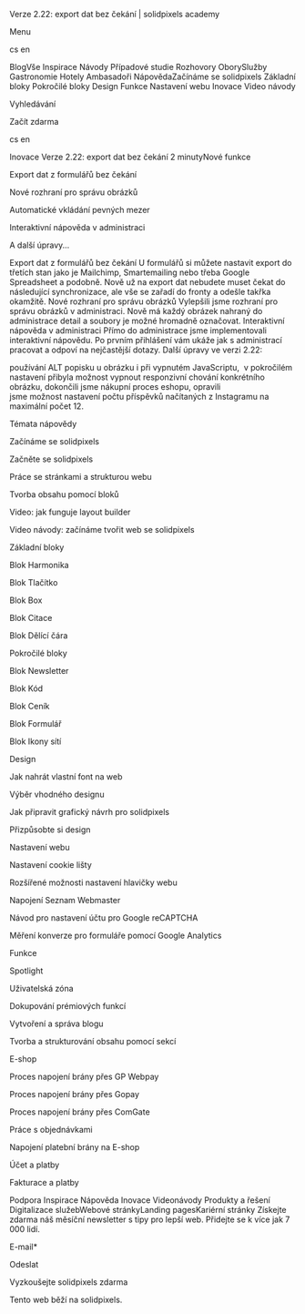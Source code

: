 <p>Verze 2.22: export dat bez čekání | solidpixels academy</p>
<p>Menu</p>
<p>cs en</p>
<p>BlogVše Inspirace Návody Případové studie Rozhovory OborySlužby Gastronomie Hotely Ambasadoři NápovědaZačínáme se solidpixels Základní bloky Pokročilé bloky Design Funkce Nastavení webu Inovace Video návody</p>
<p>Vyhledávání</p>
<p>Začít zdarma</p>
<p>cs en</p>
<p>Inovace
Verze 2.22: export dat bez čekání
2 minutyNové funkce</p>
<p>Export dat z formulářů bez čekání</p>
<p>Nové rozhraní pro správu obrázků</p>
<p>Automatické vkládání pevných mezer</p>
<p>Interaktivní nápověda v administraci</p>
<p>A další úpravy...</p>
<p>Export dat z formulářů bez čekání
U formulářů si můžete nastavit export do třetích stan jako je Mailchimp, Smartemailing nebo třeba Google Spreadsheet a podobně. Nově už na export dat nebudete muset čekat do následující synchronizace, ale vše se zařadí do fronty a odešle takřka okamžitě.
Nové rozhraní pro správu obrázků
Vylepšili jsme rozhraní pro správu obrázků v administraci. Nově má každý obrázek nahraný do administrace detail a soubory je možné hromadně označovat.
Interaktivní nápověda v administraci
Přímo do administrace jsme implementovali interaktivní nápovědu. Po prvním přihlášení vám ukáže jak s administrací pracovat a odpoví na nejčastější dotazy.
Další úpravy ve verzi 2.22:</p>
<p>používání ALT popisku u obrázku i při vypnutém JavaScriptu, 
v pokročilém nastavení přibyla možnost vypnout responzivní chování konkrétního obrázku,
dokončili jsme nákupní proces eshopu,
opravili jsme možnost nastavení počtu příspěvků načítaných z Instagramu na maximální počet 12.</p>
<p>Témata nápovědy</p>
<p>Začínáme se solidpixels</p>
<p>Začněte se solidpixels</p>
<p>Práce se stránkami a strukturou webu</p>
<p>Tvorba obsahu pomocí bloků</p>
<p>Video: jak funguje layout builder </p>
<p>Video návody: začínáme tvořit web se solidpixels</p>
<p>Základní bloky</p>
<p>Blok Harmonika</p>
<p>Blok Tlačítko</p>
<p>Blok Box</p>
<p>Blok Citace</p>
<p>Blok Dělící čára</p>
<p>Pokročilé bloky</p>
<p>Blok Newsletter</p>
<p>Blok Kód</p>
<p>Blok Ceník</p>
<p>Blok Formulář</p>
<p>Blok Ikony sítí</p>
<p>Design</p>
<p>Jak nahrát vlastní font na web</p>
<p>Výběr vhodného designu</p>
<p>Jak připravit grafický návrh pro solidpixels</p>
<p>Přizpůsobte si design</p>
<p>Nastavení webu</p>
<p>Nastavení cookie lišty</p>
<p>Rozšířené možnosti nastavení hlavičky webu</p>
<p>Napojení Seznam Webmaster</p>
<p>Návod pro nastavení účtu pro Google reCAPTCHA</p>
<p>Měření konverze pro formuláře pomocí Google Analytics</p>
<p>Funkce</p>
<p>Spotlight</p>
<p>Uživatelská zóna</p>
<p>Dokupování prémiových funkcí</p>
<p>Vytvoření a správa blogu</p>
<p>Tvorba a strukturování obsahu pomocí sekcí</p>
<p>E-shop</p>
<p>Proces napojení brány přes GP Webpay</p>
<p>Proces napojení brány přes Gopay</p>
<p>Proces napojení brány přes ComGate</p>
<p>Práce s objednávkami</p>
<p>Napojení platební brány na E-shop</p>
<p>Účet a platby</p>
<p>Fakturace a platby</p>
<p>Podpora
 Inspirace
Nápověda
Inovace
Videonávody
 Produkty a řešení
 Digitalizace služebWebové stránkyLanding pagesKariérní stránky Získejte zdarma náš měsíční newsletter s tipy pro lepší web. Přidejte se k více jak 7 000 lidí.</p>
<p>E-mail*</p>
<p>Odeslat</p>
<p>Vyzkoušejte solidpixels zdarma</p>
<p>Tento web běží na solidpixels.</p>
